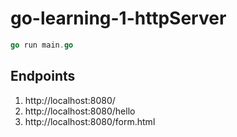 # go-learning-1-httpServer

```go
go run main.go
```

## Endpoints

1. http://localhost:8080/
2. http://localhost:8080/hello
3. http://localhost:8080/form.html
